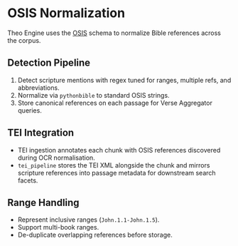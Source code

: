 # OSIS Normalization

Theo Engine uses the [OSIS](https://www.bibletechnologies.net/) schema to
normalize Bible references across the corpus.

## Detection Pipeline

1. Detect scripture mentions with regex tuned for ranges, multiple refs, and
   abbreviations.
2. Normalize via `pythonbible` to standard OSIS strings.
3. Store canonical references on each passage for Verse Aggregator queries.

## TEI Integration

- TEI ingestion annotates each chunk with OSIS references discovered during OCR
  normalisation.
- `tei_pipeline` stores the TEI XML alongside the chunk and mirrors scripture
  references into passage metadata for downstream search facets.

## Range Handling

- Represent inclusive ranges (`John.1.1-John.1.5`).
- Support multi-book ranges.
- De-duplicate overlapping references before storage.
